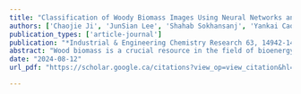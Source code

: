 ```yaml
---
title: "Classification of Woody Biomass Images Using Neural Networks and Attention Mechanisms"
authors: ['Chaojie Ji', 'JunSian Lee', 'Shahab Sokhansanj', 'Yankai Cao']
publication_types: ['article-journal']
publication: "*Industrial & Engineering Chemistry Research 63, 14942-14952*"
abstract: "Wood biomass is a crucial resource in the field of bioenergy. It is commonly used as a feedstock in bioenergy generation and biochemical production. However, to fully make use of the characteristics of distinct woody biomass, before delivering it to subsequent processing steps, it is necessary to classify and distinguish the different classes of wood biomass. Currently, companies tend to hire operators to carry out the classification task with the help of a digital inventory of biomass classes. However, operators require a great deal of training to correctly group the wood biomass into broad groups with relatively similar quality. Moreover, the judgment bias of operators and the small differences among materials, such as the visual similarity of shavings and sawdust, can lead to potential classification inaccuracy. Considering these challenges, it is inevitable to explore an alternative solution. Thanks to the low cost of the collection of digital images, this work proposes the use of deep neural networks to automatically and precisely classify images. However, this is a challenging task. Specifically, the discrimination in features among certain classes is small, especially with the involvement of some unexpected backgrounds. To address the challenge, compared with the traditional practice that a mere feature vector is extracted for an image, a feature extraction module is applied to produce sets of diverse feature vectors from a single image to explore more visual information. Self-attention mechanisms are intensively utilized in the stage of extraction. The effectiveness of the proposed method is experimentally shown in our collected data set. After a voting strategy is applied, the average accuracy of our method is 96.2%."
date: "2024-08-12"
url_pdf: "https://scholar.google.ca/citations?view_op=view_citation&hl=zh-CN&user=M-s3mjAAAAAJ&pagesize=100&citation_for_view=M-s3mjAAAAAJ:xtRiw3GOFMkC"

---
```

